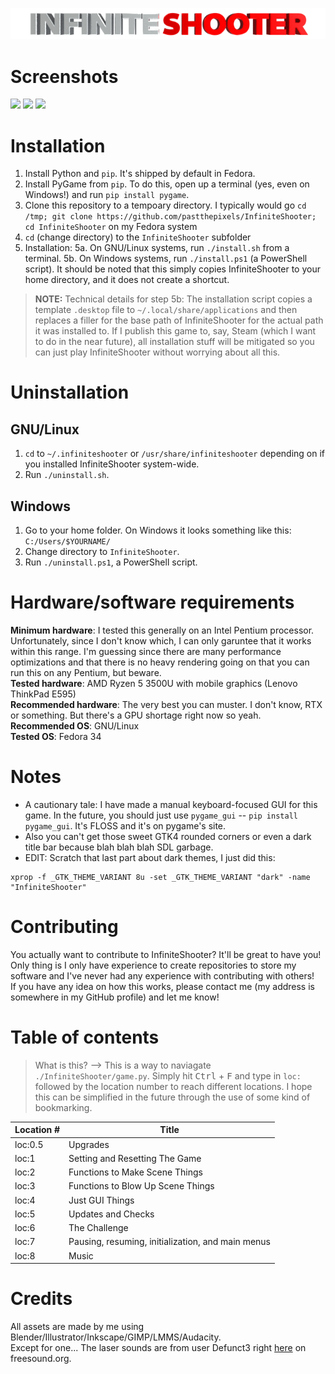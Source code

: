 ![InfiniteShooter](InfiniteShooter/assets/renders/logo.png)

# Screenshots
<!-- Have to do some HTML wizardry to get these screenshots to not be completely large and not side-by-side -->
<p float="left">
  <img src="https://user-images.githubusercontent.com/52388215/125573351-8dd2fa69-0596-4b5b-8bcf-0424ac417492.png" width="200">
  <img src="https://user-images.githubusercontent.com/52388215/125573764-2b002dc0-6b78-4e51-87e4-8563904fc351.png" width="200">
  <img src="https://user-images.githubusercontent.com/52388215/125573659-9caa6f7c-d15c-4f99-aae1-3ba94a64fc24.png" width="200">
</p>

# Installation
1. Install Python and `pip`. It's shipped by default in Fedora.
2. Install PyGame from `pip`. To do this, open up a terminal (yes, even on Windows!) and run `pip install pygame`.
3. Clone this repository to a tempoary directory. I typically would go `cd /tmp; git clone https://github.com/pastthepixels/InfiniteShooter; cd InfiniteShooter` on my Fedora system
4. `cd` (change directory) to the `InfiniteShooter` subfolder
5. Installation:
5a. On GNU/Linux systems, run `./install.sh` from a terminal.
5b. On Windows systems, run `./install.ps1` (a PowerShell script). It should be noted that this simply copies InfiniteShooter to your home directory, and it does not create a shortcut.

> **NOTE:** Technical details for step 5b: The installation script copies a template `.desktop` file to `~/.local/share/applications` and then replaces a filler for the base path of InfiniteShooter for the actual path it was installed to. If I publish this game to, say, Steam (which I want to do in the near future), all installation stuff will be mitigated so you can just play InfiniteShooter without worrying about all this.

# Uninstallation

## GNU/Linux

1. `cd` to `~/.infiniteshooter` or `/usr/share/infiniteshooter` depending on if you installed InfiniteShooter system-wide.
2. Run `./uninstall.sh`.

## Windows

1. Go to your home folder. On Windows it looks something like this: `C:/Users/$YOURNAME/`
2. Change directory to `InfiniteShooter`.
3. Run `./uninstall.ps1`, a PowerShell script.

# Hardware/software requirements

**Minimum hardware**: I tested this generally on an Intel Pentium processor. Unfortunately, since I don't know which, I can only garuntee that it works within this range. I'm guessing since there are many performance optimizations and that there is no heavy rendering going on that you can run this on any Pentium, but beware.  
**Tested hardware**: AMD Ryzen 5 3500U with mobile graphics (Lenovo ThinkPad E595)  
**Recommended hardware**: The very best you can muster. I don't know, RTX or something. But there's a GPU shortage right now so yeah.  
**Recommended OS**: GNU/Linux  
**Tested OS**: Fedora 34

# Notes
- A cautionary tale: I have made a manual keyboard-focused GUI for this game. In the future, you should just use ``pygame_gui`` -- ``pip install pygame_gui``. It's FLOSS and it's on pygame's site.  
- Also you can't get those sweet GTK4 rounded corners or even a dark title bar because blah blah blah SDL garbage.  
- EDIT: Scratch that last part about dark themes, I just did this:
```
xprop -f _GTK_THEME_VARIANT 8u -set _GTK_THEME_VARIANT "dark" -name "InfiniteShooter"
```

# Contributing
You actually want to contribute to InfiniteShooter? It'll be great to have you!  
Only thing is I only have experience to create repositories to store my software and I've never had any experience with contributing with others!  
If you have any idea on how this works, please contact me (my address is somewhere in my GitHub profile) and let me know!

# Table of contents
> What is this? --> This is a way to naviagate `./InfiniteShooter/game.py`. Simply hit <kbd>Ctrl</kbd> + <kbd>F</kbd> and type in `loc:` followed by the location number to reach different locations. I hope this can be simplified in the future through the use of some kind of bookmarking.

| Location # | Title                                             |
| ---------- | ------------------------------------------------- |
| loc:0.5    | Upgrades                                          |
| loc:1      | Setting and Resetting The Game                    |
| loc:2      | Functions to Make Scene Things                    |
| loc:3      | Functions to Blow Up Scene Things                 |
| loc:4      | Just GUI Things                                   |
| loc:5      | Updates and Checks                                |
| loc:6      | The Challenge                                     |
| loc:7      | Pausing, resuming, initialization, and main menus |
| loc:8      | Music                                             |

# Credits
All assets are made by me using Blender/Illustrator/Inkscape/GIMP/LMMS/Audacity.  
Except for one... The laser sounds are from user Defunct3 right [here](https://freesound.org/people/Defunct3/sounds/77172/) on freesound.org.
